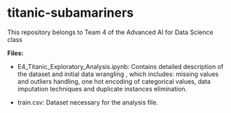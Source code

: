 # titanic-subamariners
This repository belongs to Team 4 of the Advanced AI for Data Science class

**Files:**
* E4_Titanic_Exploratory_Analysis.ipynb: Contains detailed description of the dataset and initial data wrangling , which includes: missing values and outliers handling, one hot encoding of categorical values, data imputation techniques and duplicate instances elimination.

* train.csv: Dataset necessary for the analysis file.

